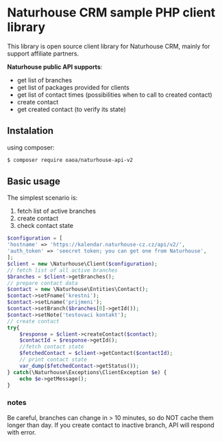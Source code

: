 # Naturhouse CRM sample PHP client library

This library is open source client library for Naturhouse CRM, mainly for support affiliate partners.

**Naturhouse public API supports**:
- get list of branches
- get list of packages provided for clients
- get list of contact times (possibilities when to call to created contact)
- create contact
- get created contact (to verify its state)


## Instalation

using composer:

```bash
$ composer require oaoa/naturhouse-api-v2
```

## Basic usage

The simplest scenario is:

1. fetch list of active branches
2. create contact
3. check contact state

```php
$configuration = [
'hostname' => 'https://kalendar.naturhouse-cz.cz/api/v2/',
'auth_token' => 'seecret token; you can get one from Naturhouse',
];
$client = new \Naturhouse\Client($configuration);
// fetch list of all active branches
$branches = $client->getBranches();
// prepare contact data
$contact = new \Naturhouse\Entities\Contact();
$contact->setFname('krestni');
$contact->setLname('prijmeni');
$contact->setBranch($branches[0]->getId());
$contact->setNote('testovaci kontakt');
// create contact
try{
    $response = $client->createContact($contact);
    $contactId = $response->getId();
    //fetch contact state
    $fetchedContact = $client->getContact($contactId);
    // print contact state
    var_dump($fetchedContact->getStatus());   
} catch(\Naturhouse\Exceptions\ClientException $e) {
    echo $e->getMessage();
}
```

### notes
Be careful, branches can change in > 10 minutes, so do NOT cache them longer than day. If you create contact 
to inactive branch, API will respond with error. 